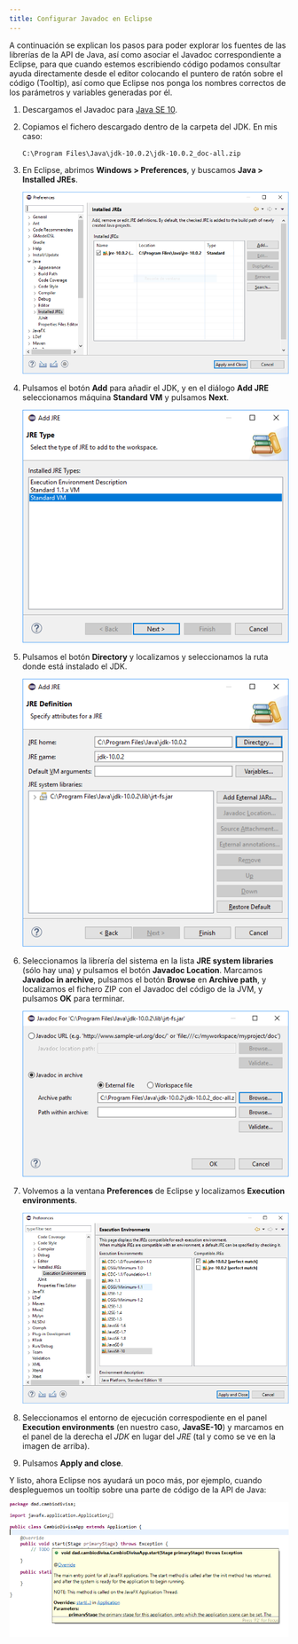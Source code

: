 ```yaml
---
title: Configurar Javadoc en Eclipse
---
```


A continuación se explican los pasos para poder explorar los fuentes de las librerías de la API de Java, así como asociar el Javadoc correspondiente a Eclipse, para que cuando estemos escribiendo código podamos consultar ayuda directamente desde el editor colocando el puntero de ratón sobre el código (Tooltip), así como que Eclipse nos ponga los nombres correctos de los parámetros y variables generadas por él.

1. Descargamos el Javadoc para [Java SE 10](https://www.oracle.com/technetwork/java/javase/documentation/jdk10-doc-downloads-4417029.html).

2. Copiamos el fichero descargado dentro de la carpeta del JDK. En mis caso: 

   ```
   C:\Program Files\Java\jdk-10.0.2\jdk-10.0.2_doc-all.zip
   ```

3. En Eclipse, abrimos **Windows > Preferences**, y buscamos **Java > Installed JREs**.

   ![Installed JREs](imagenes/eclipse-installed-jres.png)

4. Pulsamos el botón **Add** para añadir el JDK, y en el diálogo **Add JRE** seleccionamos máquina **Standard VM** y pulsamos **Next**.

   ![](imagenes/jre-type.png)

5. Pulsamos el botón **Directory** y localizamos y seleccionamos la ruta donde está instalado el JDK.

   ![JRE Definition](imagenes/jre-definition.png)

6. Seleccionamos la librería del sistema en la lista **JRE system libraries** (sólo hay una) y pulsamos el botón **Javadoc Location**. Marcamos **Javadoc in archive**, pulsamos el botón **Browse** en **Archive path**, y localizamos el fichero ZIP con el Javadoc del código de la JVM, y pulsamos **OK** para terminar.

   ![Javadoc Location](imagenes/javadoc-location.png)

7. Volvemos a la ventana **Preferences** de Eclipse y localizamos **Execution environments**.

   ![Execution environments](imagenes/execution-environments.png)

8. Seleccionamos el entorno de ejecución correspodiente en el panel **Execution environments** (en nuestro caso, **JavaSE-10**) y marcamos en el panel de la derecha el *JDK* en lugar del *JRE* (tal y como se ve en la imagen de arriba).

9. Pulsamos **Apply and close**.

Y listo, ahora Eclipse nos ayudará un poco más, por ejemplo, cuando despleguemos un tooltip sobre una parte de código de la API de Java:

![Javadoc Tooltip](imagenes/javadoc-tooltip.png)